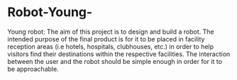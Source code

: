 # Robot-Young-
Young robot: The aim of this project is to design and build a robot. The intended purpose of the final product is for it to be placed in facility reception areas (i.e hotels, hospitals, clubhouses, etc.) in order to help visitors find their destinations within the respective facilities. The interaction between the user and the robot should be simple enough in order for it to be approachable.
